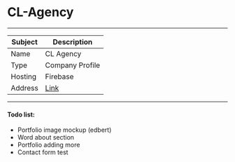# CL-Agency
---

| Subject | Description                          |
| ------- | ------------------------------------ |
| Name    | CL Agency                            |
| Type    | Company Profile                      |
| Hosting | Firebase                             |
| Address | [Link](https://www.clagency.web.app) |
---

#### Todo list:
- Portfolio image mockup (edbert)
- Word about section
- Portfolio adding more
- Contact form test
